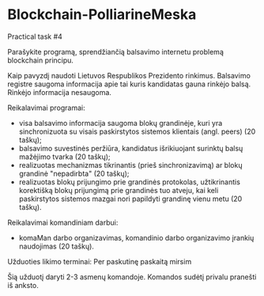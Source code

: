 # Blockchain-PolliarineMeska
Practical task #4



Parašykite programą, sprendžiančią balsavimo internetu problemą blockchain principu.

Kaip pavyzdį naudoti Lietuvos Respublikos Prezidento rinkimus. Balsavimo registre saugoma informacija apie tai kuris kandidatas gauna rinkėjo balsą. Rinkėjo informacija nesaugoma.

Reikalavimai programai:

* visa balsavimo informacija saugoma blokų grandinėje, kuri yra sinchronizuota su visais paskirstytos sistemos klientais (angl. peers) (20 taškų);
* balsavimo suvestinės peržiūra, kandidatus išrikiuojant surinktų balsų mažėjimo tvarka (20 taškų);
* realizuotas mechanizmas tikrinantis (prieš sinchronizavimą) ar blokų grandinė "nepadirbta" (20 taškų);
* realizuotas blokų prijungimo prie grandinės protokolas, užtikrinantis korektišką blokų prijungimą prie grandinės tuo atveju, kai keli paskirstytos sistemos mazgai nori papildyti grandinę vienu metu (20 taškų).

Reikalavimai komandiniam darbui:

* komaMan darbo organizavimas, komandinio darbo organizavimo įrankių naudojimas (20 taškų).

Užduoties likimo terminai: 
Per paskutinę paskaitą mirsim

Šią užduotį daryti 2-3 asmenų komandoje. Komandos sudėtį privalu pranešti iš anksto.
